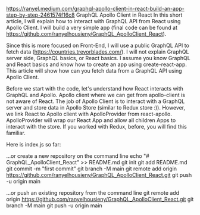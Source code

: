 https://ranyel.medium.com/graphql-apollo-client-in-react-build-an-app-step-by-step-2461574f16c8 
GraphQL Apollo Client in React
In this short article, I will explain how to interact with GraphQL API from React using Apollo Client. I will build a very simple app (final code can be found at https://github.com/ranyelhousieny/GraphQL_ApolloClient_React).

Since this is more focused on Front-End, I will use a public GraphQL API to fetch data (https://countries.trevorblades.com/). I will not explain GraphQL server side, GraphQL basics, or React basics. I assume you know GraphQL and React basics and know how to create an app using create-react-app. This article will show how can you fetch data from a GraphQL API using Apollo Client.

Before we start with the code, let's understand how React interacts with GraphQL and Apollo. Apollo client where we can get from apollo-client is not aware of React. The job of Apollo Client is to interact with a GraphQL server and store data in Apollo Store (similar to Redux store :)). However, we link React to Apollo client with ApolloProvider from react-apollo. ApolloProvider will wrap our React App and allow all children Apps to interact with the store. If you worked with Redux, before, you will find this familiar.

Here is index.js so far:

…or create a new repository on the command line
echo "# GraphQL_ApolloClient_React" >> README.md
git init
git add README.md
git commit -m "first commit"
git branch -M main
git remote add origin https://github.com/ranyelhousieny/GraphQL_ApolloClient_React.git
git push -u origin main
                
…or push an existing repository from the command line
git remote add origin https://github.com/ranyelhousieny/GraphQL_ApolloClient_React.git
git branch -M main
git push -u origin main
